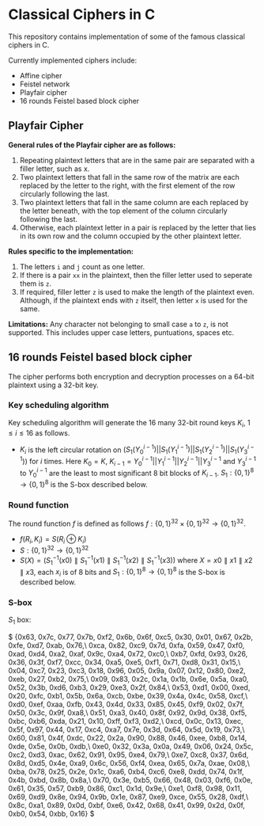 # Classical Ciphers in C

This repository contains implementation of some of the famous classical ciphers in C.

Currently implemented ciphers include:
-  Affine cipher
- Feistel network
- Playfair cipher
- 16 rounds Feistel based block cipher

## Playfair Cipher
**General rules of the Playfair cipher are as follows:**
1. Repeating plaintext letters that are in the same pair are separated with a filler letter, such as x.
2. Two plaintext letters that fall in the same row of the matrix are each replaced by the letter to the right, with the first element of the row circularly following the last.
3. Two plaintext letters that fall in the same column are each replaced by the letter beneath, with the top element of the column circularly following the last.
4. Otherwise, each plaintext letter in a pair is replaced by the letter that lies in its own row and the column occupied by the other plaintext letter.

**Rules specific to the implementation:**
1. The letters `i` and `j` count as one letter.
2. If there is a pair `xx` in the plaintext, then the filler letter used to seperate them is `z`.
3. If required, filler letter `z` is used to make the length of the plaintext even. Although, if the plaintext ends with `z` itself, then letter `x` is used for the same.

**Limitations:**
Any character not belonging to small case `a` to `z`, is not supported. This includes upper case letters, puntuations, spaces etc.

## 16 rounds Feistel based block cipher
The cipher performs both encryption and decryption processes on a 64-bit plaintext using a 32-bit key.

### Key scheduling algorithm
Key scheduling algorithm will generate the 16 many 32-bit round keys $K_i$, $1 ≤ i ≤ 16$ as follows.

- $K_i$ is the left circular rotation on $(S_1(Y^{i−1}_0)||S_1(Y^{i−1}_1)||S_1(Y^{i−1}_2)||S_1(Y^{i−1}_3))$ for $i$ times. Here $K_0 = K$, $K_{i−1} = Y^{i−1}_0 ||Y^{i−1}_1||Y^{i−1}_2||Y^{i−1}_3$ and $Y^{i−1}_3$ to $Y^{i−1}_0$
are the least to most significant 8 bit blocks of $K_{i−1}$. $S_1 : \{0, 1\}^8 \rightarrow \{0, 1\}^8$ is the S-box described below.

### Round function
The round function $f$ is defined as follows $f : \{0, 1\}^{32} × \{0, 1\}^{32} \rightarrow \{0, 1\}^{32}$.

- $f(R_i, K_i) = S(R_i ⊕ K_i)$
- $S : \{0, 1\}^{32} \rightarrow \{0, 1\}^{32}$
- $S(X) = (S^{−1}_1(x0) ∥ S^{−1}_1(x1) ∥ S^{−1}_1(x2) ∥ S^{−1}_1(x3))$ where $X = x0 ∥ x1 ∥ x2 ∥ x3$, each $x_i$ is of 8 bits and $S_1 : \{0, 1\}^8 \rightarrow \{0, 1\}^8$ is the S-box is described below.

### S-box
$S_1$ box:

$
    \{0x63, 0x7c, 0x77, 0x7b, 0xf2, 0x6b, 0x6f, 0xc5, 0x30, 0x01, 0x67, 0x2b, 0xfe, 0xd7, 0xab, 0x76,\\
0xca, 0x82, 0xc9, 0x7d, 0xfa, 0x59, 0x47, 0xf0, 0xad, 0xd4, 0xa2, 0xaf, 0x9c, 0xa4, 0x72, 0xc0,\\
0xb7, 0xfd, 0x93, 0x26, 0x36, 0x3f, 0xf7, 0xcc, 0x34, 0xa5, 0xe5, 0xf1, 0x71, 0xd8, 0x31, 0x15,\\
0x04, 0xc7, 0x23, 0xc3, 0x18, 0x96, 0x05, 0x9a, 0x07, 0x12, 0x80, 0xe2, 0xeb, 0x27, 0xb2, 0x75,\\
0x09, 0x83, 0x2c, 0x1a, 0x1b, 0x6e, 0x5a, 0xa0, 0x52, 0x3b, 0xd6, 0xb3, 0x29, 0xe3, 0x2f, 0x84,\\
0x53, 0xd1, 0x00, 0xed, 0x20, 0xfc, 0xb1, 0x5b, 0x6a, 0xcb, 0xbe, 0x39, 0x4a, 0x4c, 0x58, 0xcf,\\
0xd0, 0xef, 0xaa, 0xfb, 0x43, 0x4d, 0x33, 0x85, 0x45, 0xf9, 0x02, 0x7f, 0x50, 0x3c, 0x9f, 0xa8,\\
0x51, 0xa3, 0x40, 0x8f, 0x92, 0x9d, 0x38, 0xf5, 0xbc, 0xb6, 0xda, 0x21, 0x10, 0xff, 0xf3, 0xd2,\\
0xcd, 0x0c, 0x13, 0xec, 0x5f, 0x97, 0x44, 0x17, 0xc4, 0xa7, 0x7e, 0x3d, 0x64, 0x5d, 0x19, 0x73,\\
0x60, 0x81, 0x4f, 0xdc, 0x22, 0x2a, 0x90, 0x88, 0x46, 0xee, 0xb8, 0x14, 0xde, 0x5e, 0x0b, 0xdb,\\
0xe0, 0x32, 0x3a, 0x0a, 0x49, 0x06, 0x24, 0x5c, 0xc2, 0xd3, 0xac, 0x62, 0x91, 0x95, 0xe4, 0x79,\\
0xe7, 0xc8, 0x37, 0x6d, 0x8d, 0xd5, 0x4e, 0xa9, 0x6c, 0x56, 0xf4, 0xea, 0x65, 0x7a, 0xae, 0x08,\\
0xba, 0x78, 0x25, 0x2e, 0x1c, 0xa6, 0xb4, 0xc6, 0xe8, 0xdd, 0x74, 0x1f, 0x4b, 0xbd, 0x8b, 0x8a,\\
0x70, 0x3e, 0xb5, 0x66, 0x48, 0x03, 0xf6, 0x0e, 0x61, 0x35, 0x57, 0xb9, 0x86, 0xc1, 0x1d, 0x9e,\\
0xe1, 0xf8, 0x98, 0x11, 0x69, 0xd9, 0x8e, 0x94, 0x9b, 0x1e, 0x87, 0xe9, 0xce, 0x55, 0x28, 0xdf,\\
0x8c, 0xa1, 0x89, 0x0d, 0xbf, 0xe6, 0x42, 0x68, 0x41, 0x99, 0x2d, 0x0f, 0xb0, 0x54, 0xbb, 0x16\}
$